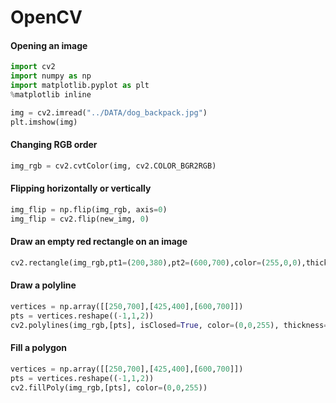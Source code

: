 # OpenCV

#### Opening an image
``` python
import cv2
import numpy as np
import matplotlib.pyplot as plt
%matplotlib inline

img = cv2.imread("../DATA/dog_backpack.jpg")
plt.imshow(img)

```
#### Changing RGB order
```python
img_rgb = cv2.cvtColor(img, cv2.COLOR_BGR2RGB)
```

#### Flipping horizontally or vertically
```python
img_flip = np.flip(img_rgb, axis=0)
img_flip = cv2.flip(new_img, 0)
```

#### Draw an empty red rectangle on an image
```python
cv2.rectangle(img_rgb,pt1=(200,380),pt2=(600,700),color=(255,0,0),thickness=10)
```

#### Draw a polyline
```python
vertices = np.array([[250,700],[425,400],[600,700]])
pts = vertices.reshape((-1,1,2))
cv2.polylines(img_rgb,[pts], isClosed=True, color=(0,0,255), thickness=20)
```

#### Fill a polygon
```python
vertices = np.array([[250,700],[425,400],[600,700]])
pts = vertices.reshape((-1,1,2))
cv2.fillPoly(img_rgb,[pts], color=(0,0,255))
```
